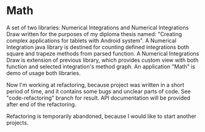 # Math

A set of two libraries: Numerical Integrations and Numerical Integrations Draw written for the purposes of my diploma thesis named: "Creating complex applications for tablets with Android system". A Numerical Integration java library is destined for counting defined integrations both square and trapeze methods from parsed function. A Numerical Integrations Draw is extension of previous library, which provides custom view with both function and selected integration's method graph. An application "Math" is demo of usage both libraries.

Now I'm working at refactoring, because project was written in a short period of time, and it contains some bugs and unclear parts of code. See "code-refactoring" branch for result. API documentation will be provided after end of the refactoring.

Refactoring is temporarily abandoned, because I would like to start another projects.
